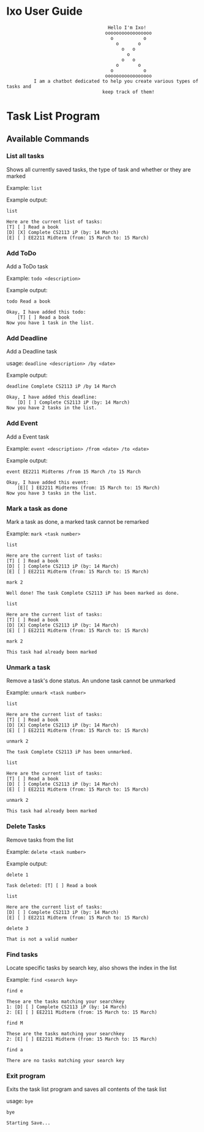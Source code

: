 # Ixo User Guide


                                         Hello I'm Ixo!
                                        ooooooooooooooooo
                                          o           o
                                            o       o
                                              o   o
                                                o
                                              o   o
                                            o       o
                                          o           o
                                        ooooooooooooooooo
              I am a chatbot dedicated to help you create various types of tasks and
                                       keep track of them!


# Task List Program

## Available Commands

### List all tasks

Shows all currently saved tasks, the type of task and whether or they are marked 

Example: `list`

Example output:

`list`
```
Here are the current list of tasks:
[T] [ ] Read a book
[D] [X] Complete CS2113 iP (by: 14 March)
[E] [ ] EE2211 Midterm (from: 15 March to: 15 March)
```

### Add ToDo

Add a ToDo task

Example: `todo <description>`

Example output:

`todo Read a book`
```
Okay, I have added this todo:
    [T] [ ] Read a book
Now you have 1 task in the list.
```

### Add Deadline

Add a Deadline task

usage: `deadline <description> /by <date>`

Example output:

`deadline Complete CS2113 iP /by 14 March`
```
Okay, I have added this deadline:
    [D] [ ] Complete CS2113 iP (by: 14 March)
Now you have 2 tasks in the list.
```

### Add Event

Add a Event task

Example: `event <description> /from <date> /to <date>`

Example output:

`event EE2211 Midterms /from 15 March /to 15 March`
```
Okay, I have added this event:
    [E][ ] EE2211 Midterms (from: 15 March to: 15 March)
Now you have 3 tasks in the list.
```

### Mark a task as done

Mark a task as done, a marked task cannot be remarked

Example: `mark <task number>`

`list`
```
Here are the current list of tasks:
[T] [ ] Read a book
[D] [ ] Complete CS2113 iP (by: 14 March)
[E] [ ] EE2211 Midterm (from: 15 March to: 15 March)
```
`mark 2`
```
Well done! The task Complete CS2113 iP has been marked as done.
```

`list`
```
Here are the current list of tasks:
[T] [ ] Read a book
[D] [X] Complete CS2113 iP (by: 14 March)
[E] [ ] EE2211 Midterm (from: 15 March to: 15 March)
```
`mark 2`
```
This task had already been marked
```

### Unmark a task

Remove a task's done status. An undone task cannot be unmarked

Example: `unmark <task number>` 

`list`
```
Here are the current list of tasks:
[T] [ ] Read a book
[D] [X] Complete CS2113 iP (by: 14 March)
[E] [ ] EE2211 Midterm (from: 15 March to: 15 March)
```
`unmark 2`
```
The task Complete CS2113 iP has been unmarked.
```

`list`
```
Here are the current list of tasks:
[T] [ ] Read a book
[D] [ ] Complete CS2113 iP (by: 14 March)
[E] [ ] EE2211 Midterm (from: 15 March to: 15 March)
```
`unmark 2`
```
This task had already been marked
```

### Delete Tasks

Remove tasks from the list

Example: `delete <task number>`

Example output:

`delete 1`
```
Task deleted: [T] [ ] Read a book
```
`list`
```
Here are the current list of tasks:
[D] [ ] Complete CS2113 iP (by: 14 March)
[E] [ ] EE2211 Midterm (from: 15 March to: 15 March)
```
`delete 3`
```
That is not a valid number
```

### Find tasks

Locate specific tasks by search key, also shows the index in the list

Example: `find <search key>`

`find e`
```
These are the tasks matching your searchkey
1: [D] [ ] Complete CS2113 iP (by: 14 March)
2: [E] [ ] EE2211 Midterm (from: 15 March to: 15 March)
```
`find M`
```
These are the tasks matching your searchkey
2: [E] [ ] EE2211 Midterm (from: 15 March to: 15 March)
```
`find a`
```
There are no tasks matching your search key
```

### Exit program

Exits the task list program and saves all contents of the task list

usage: `bye`

`bye`

```
Starting Save...
```